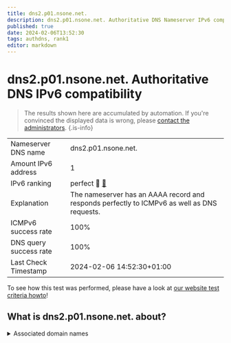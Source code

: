 ```yaml
---
title: dns2.p01.nsone.net.
description: dns2.p01.nsone.net. Authoritative DNS Nameserver IPv6 compatibility
published: true
date: 2024-02-06T13:52:30
tags: authdns, rank1
editor: markdown
---
```


# dns2.p01.nsone.net. Authoritative DNS IPv6 compatibility

> The results shown here are accumulated by automation. If you're convinced the displayed data is wrong, please [contact the administrators](/howto/chat). 
{.is-info}




|   |   |
| - | - |
| Nameserver DNS name | dns2.p01.nsone.net.
| Amount IPv6 address | 1
| IPv6 ranking | perfect :1st_place_medal: [🔗](/howto/ranking) |
| Explanation | The nameserver has an AAAA record and responds perfectly to ICMPv6 as well as DNS requests. |
| ICMPv6 success rate | 100%|
| DNS query success rate | 100% |
| Last Check Timestamp | 2024-02-06 14:52:30+01:00 |

To see how this test was performed, please have a look at [our website test criteria howto](/howto/testcriteria/authdns)!


## What is dns2.p01.nsone.net. about?






<details>
<summary>Associated domain names</summary>

www.intuit.com

www.bundesregierung.de

www.bmz.de

www.auswaertiges-amt.de

www.bundestag.de

</details>
